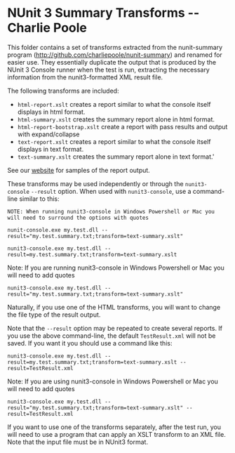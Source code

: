 # NUnit 3 Summary Transforms -- Charlie Poole

This folder contains a set of transforms extracted from the nunit-summary program (http://github.com/charliepoole/nunit-summary) and renamed for easier use. They essentially duplicate the output that is produced by the NUnit 3 Console runner when the test is run, extracting the necessary information from the nunit3-formatted XML result file.

The following transforms are included:

* `html-report.xslt` creates a report similar to what the console itself displays in html format.
* `html-summary.xslt` creates the summary report alone in html format.
* `html-report-bootstrap.xslt` create a report with pass results and output with expand/collapse
* `text-report.xslt` creates a report similar to what the console itself displays in text format.
* `text-summary.xslt` creates the summary report alone in text format.'

See our [website](http://nunit.org/nunit-summary) for samples of the report output.

These transforms may be used independently or through the `nunit3-console` `--result` option. When used with `nunit3-console`, use a command-line similar to this:

```
NOTE: When running nunit3-console in Windows Powershell or Mac you will need to surround the options with quotes

nunit-console.exe my.test.dll --result="my.test.summary.txt;transform=text-summary.xslt"
```

```
nunit3-console.exe my.test.dll --result=my.test.summary.txt;transform=text-summary.xslt
```
Note: If you are running nunit3-console in Windows Powershell or Mac you will need to add quotes 

```
nunit3-console.exe my.test.dll --result="my.test.summary.txt;transform=text-summary.xslt"
```

Naturally, if you use one of the HTML transforms, you will want to change the file type of the result output.

Note that the `--result` option may be repeated to create several reports. If you use the above command-line, the default `TestResult.xml` will not be saved. If you want it you should use a command like this:

```
nunit3-console.exe my.test.dll --result=my.test.summary.txt;transform=text-summary.xslt --result=TestResult.xml
```
Note: If you are using nunit3-console in Windows Powershell or Mac you will need to add quotes

```
nunit3-console.exe my.test.dll --result="my.test.summary.txt;transform=text-summary.xslt" --result=TestResult.xml
```

If you want to use one of the transforms separately, after the test run, you will need to use a program that can apply an XSLT transform to an XML file. Note that the input file must be in NUnit3 format.
